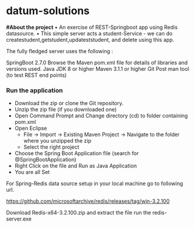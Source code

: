 # datum-solutions

**#About the project**
•	An exercise of  REST-Springboot app using Redis datasource.
•	This simple server acts a student-Service - 
  we can do createstudent,getstudent,updateststudent, and delete using this app.
  
  The fully fledged server uses the following :
  
SpringBoot 2.7.0
Browse the Maven pom.xml file for details of libraries and versions used.
Java JDK 8 or higher
Maven 3.1.1 or higher
Git
Post man tool (to test REST end points)

### Run the application
- Download the zip or clone the Git repository.
- Unzip the zip file (if you downloaded one)
- Open Command Prompt and Change directory (cd) to folder containing pom.xml
- Open Eclipse 
   - File -> Import -> Existing Maven Project -> Navigate to the folder where you unzipped the zip
   - Select the right project
- Choose the Spring Boot Application file (search for @SpringBootApplication)
- Right Click on the file and Run as Java Application
- You are all Set

For Spring-Redis data source setup in your local machine go to following  url.

https://github.com/microsoftarchive/redis/releases/tag/win-3.2.100

Download Redis-x64-3.2.100.zip and extract the file run the redis-server.exe
